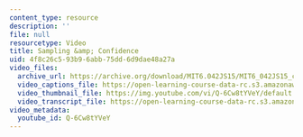 ```yaml
---
content_type: resource
description: ''
file: null
resourcetype: Video
title: Sampling &amp; Confidence
uid: 4f8c26c5-93b9-6abb-75dd-6d9dae48a27a
video_files:
  archive_url: https://archive.org/download/MIT6.042JS15/MIT6_042JS15_confidence_video_ipod.mp4
  video_captions_file: https://open-learning-course-data-rc.s3.amazonaws.com/6-042j-mathematics-for-computer-science-spring-2015/5cf73a6169025d7aaee8d57dad3b81ef_Q-6Cw8tYVeY.vtt
  video_thumbnail_file: https://img.youtube.com/vi/Q-6Cw8tYVeY/default.jpg
  video_transcript_file: https://open-learning-course-data-rc.s3.amazonaws.com/6-042j-mathematics-for-computer-science-spring-2015/27881ca528b167fe38a7fef678c5f0fa_Q-6Cw8tYVeY.pdf
video_metadata:
  youtube_id: Q-6Cw8tYVeY
---
```

